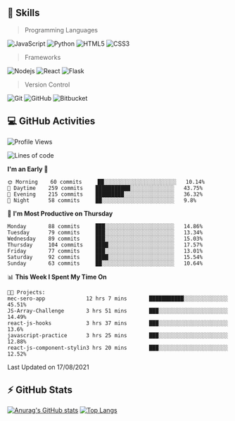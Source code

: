 ## :rocket: Skills<br/>

> Programming Languages

![JavaScript](https://img.shields.io/badge/-JavaScript-%23F7DF1C?style=for-the-badge&logo=javascript&logoColor=white)
![Python](https://img.shields.io/badge/python%20-%2314354C.svg?&style=for-the-badge&logo=python&logoColor=white)
![HTML5](https://img.shields.io/badge/html5%20-%23E34F26.svg?&style=for-the-badge&logo=html5&logoColor=white)
![CSS3](https://img.shields.io/badge/css3%20-%231572B6.svg?&style=for-the-badge&logo=css3&logoColor=white)

> Frameworks

![Nodejs](https://img.shields.io/badge/node.js%20-%2343853D.svg?&style=for-the-badge&logo=node.js&logoColor=white)
![React](https://img.shields.io/badge/React-20232A?style=for-the-badge&logo=react&logoColor=61DAFB)
![Flask](https://img.shields.io/badge/flask%20-%23000.svg?&style=for-the-badge&logo=flask&logoColor=white)

> Version Control

![Git](https://img.shields.io/badge/git%20-%23F05033.svg?&style=for-the-badge&logo=git&logoColor=white)
![GitHub](https://img.shields.io/badge/github%20-%23121011.svg?&style=for-the-badge&logo=github&logoColor=white)
![Bitbucket](https://img.shields.io/badge/bitbucket%20-%230047B3.svg?&style=for-the-badge&logo=bitbucket&logoColor=white)

## :computer: GitHub Activities<br/>

<!--START_SECTION:waka-->
![Profile Views](http://img.shields.io/badge/Profile%20Views-603-blue)

![Lines of code](https://img.shields.io/badge/From%20Hello%20World%20I%27ve%20Written-878308%20lines%20of%20code-blue)

**I'm an Early 🐤** 

```text
🌞 Morning    60 commits     ██░░░░░░░░░░░░░░░░░░░░░░░   10.14% 
🌆 Daytime    259 commits    ███████████░░░░░░░░░░░░░░   43.75% 
🌃 Evening    215 commits    █████████░░░░░░░░░░░░░░░░   36.32% 
🌙 Night      58 commits     ██░░░░░░░░░░░░░░░░░░░░░░░   9.8%

```
📅 **I'm Most Productive on Thursday** 

```text
Monday       88 commits     ███░░░░░░░░░░░░░░░░░░░░░░   14.86% 
Tuesday      79 commits     ███░░░░░░░░░░░░░░░░░░░░░░   13.34% 
Wednesday    89 commits     ███░░░░░░░░░░░░░░░░░░░░░░   15.03% 
Thursday     104 commits    ████░░░░░░░░░░░░░░░░░░░░░   17.57% 
Friday       77 commits     ███░░░░░░░░░░░░░░░░░░░░░░   13.01% 
Saturday     92 commits     ████░░░░░░░░░░░░░░░░░░░░░   15.54% 
Sunday       63 commits     ██░░░░░░░░░░░░░░░░░░░░░░░   10.64%

```


📊 **This Week I Spent My Time On** 

```text
🐱‍💻 Projects: 
mec-sero-app             12 hrs 7 mins       ███████████░░░░░░░░░░░░░░   45.51% 
JS-Array-Challenge       3 hrs 51 mins       ███░░░░░░░░░░░░░░░░░░░░░░   14.49% 
react-js-hooks           3 hrs 37 mins       ███░░░░░░░░░░░░░░░░░░░░░░   13.6% 
javascript-practice      3 hrs 25 mins       ███░░░░░░░░░░░░░░░░░░░░░░   12.88% 
react-js-component-stylin3 hrs 20 mins       ███░░░░░░░░░░░░░░░░░░░░░░   12.52%

```


 Last Updated on 17/08/2021
<!--END_SECTION:waka-->


## :zap: GitHub Stats<br/>
    
[![Anurag's GitHub stats](https://github-readme-stats.vercel.app/api?username=star6973&show_icons=true&theme=prussian)](https://github.com/star6973/github-readme-stats)
[![Top Langs](https://github-readme-stats.vercel.app/api/top-langs/?username=star6973&layout=compact&hide=jupyter%20notebook,html,css,scss&langs_count=4&theme=prussian)](https://github.com/star6973/github-readme-stats)
